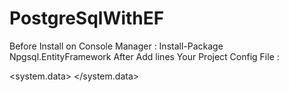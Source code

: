 # PostgreSqlWithEF

Before Install on Console Manager : Install-Package Npgsql.EntityFramework 
After Add lines Your Project Config File :

<connectionStrings>
    <add name="xxxx"
         connectionString="User Id=xx;Password=xx;Host=xx;Database=xx;"
         providerName="Npgsql" />
  </connectionStrings>

 <system.data>
    <DbProviderFactories>
      <remove invariant="Npgsql" />
      <add name="Npgsql Data Provider" invariant="Npgsql" support="FF" description=".Net Framework Data Provider for Postgresql"
 type="Npgsql.NpgsqlFactory, Npgsql" />
    </DbProviderFactories>
  </system.data>
